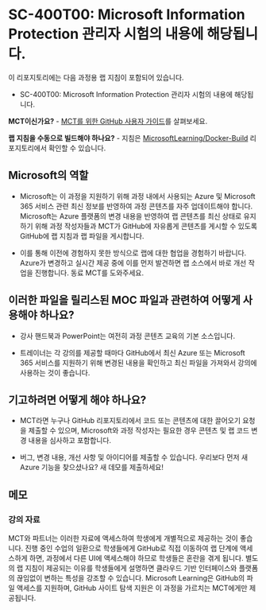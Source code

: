 # <a name="sc-400t00-microsoft-information-protection-administrator"></a>SC-400T00: Microsoft Information Protection 관리자 시험의 내용에 해당됩니다.

이 리포지토리에는 다음 과정용 랩 지침이 포함되어 있습니다.

- SC-400T00: Microsoft Information Protection 관리자 시험의 내용에 해당됩니다.
 

<!-- **[Download Latest Student Handbook and AllFiles Content](../../releases/latest)** -->

**MCT이신가요?** - [MCT를 위한 GitHub 사용자 가이드](https://microsoftlearning.github.io/MCT-User-Guide/)를 살펴보세요.

**랩 지침을 수동으로 빌드해야 하나요?** - 지침은 [MicrosoftLearning/Docker-Build](https://github.com/MicrosoftLearning/Docker-Build) 리포지토리에서 확인할 수 있습니다.

## <a name="what-are-we-doing"></a>Microsoft의 역할

- Microsoft는 이 과정을 지원하기 위해 과정 내에서 사용되는 Azure 및 Microsoft 365 서비스 관련 최신 정보를 반영하여 과정 콘텐츠를 자주 업데이트해야 합니다.  Microsoft는 Azure 플랫폼의 변경 내용을 반영하여 랩 콘텐츠를 최신 상태로 유지하기 위해 과정 작성자들과 MCT가 GitHub에 자유롭게 콘텐츠를 게시할 수 있도록 GitHub에 랩 지침과 랩 파일을 게시합니다.

- 이를 통해 이전에 경험하지 못한 방식으로 랩에 대한 협업을 경험하기 바랍니다. Azure가 변경하고 실시간 제공 중에 이를 먼저 발견하면 랩 소스에서 바로 개선 작업을 진행합니다.  동료 MCT를 도와주세요.

## <a name="how-should-i-use-these-files-relative-to-the-released-moc-files"></a>이러한 파일을 릴리스된 MOC 파일과 관련하여 어떻게 사용해야 하나요?

- 강사 핸드북과 PowerPoint는 여전히 과정 콘텐츠 교육의 기본 소스입니다.

<!-- - These files on GitHub are designed to be used in conjunction with the student handbook, but are in GitHub as a central repository so MCTs and course authors can have a shared source for the latest lab files. -->

- 트레이너는 각 강의를 제공할 때마다 GitHub에서 최신 Azure 또는 Microsoft 365 서비스를 지원하기 위해 변경된 내용을 확인하고 최신 파일을 가져와서 강의에 사용하는 것이 좋습니다.

<!--
## What about changes to the student handbook?

- We will review the student handbook on a quarterly basis and update through the normal MOC release channels as needed.
-->

## <a name="how-do-i-contribute"></a>기고하려면 어떻게 해야 하나요?

- MCT라면 누구나 GitHub 리포지토리에서 코드 또는 콘텐츠에 대한 끌어오기 요청을 제출할 수 있으며, Microsoft와 과정 작성자는 필요한 경우 콘텐츠 및 랩 코드 변경 내용을 심사하고 포함합니다.

- 버그, 변경 내용, 개선 사항 및 아이디어를 제출할 수 있습니다.  우리보다 먼저 새 Azure 기능을 찾으셨나요?  새 데모를 제출하세요!

## <a name="notes"></a>메모

### <a name="classroom-materials"></a>강의 자료

MCT와 파트너는 이러한 자료에 액세스하여 학생에게 개별적으로 제공하는 것이 좋습니다.  진행 중인 수업의 일환으로 학생들에게 GitHub로 직접 이동하여 랩 단계에 액세스하게 하면, 과정에서 다른 UI에 액세스해야 하므로 학생들은 혼란을 겪게 됩니다. 별도의 랩 지침이 제공되는 이유를 학생들에게 설명하면 클라우드 기반 인터페이스와 플랫폼의 끊임없이 변하는 특성을 강조할 수 있습니다. Microsoft Learning은 GitHub의 파일 액세스를 지원하며, GitHub 사이트 탐색 지원은 이 과정을 가르치는 MCT에게만 제공됩니다.
